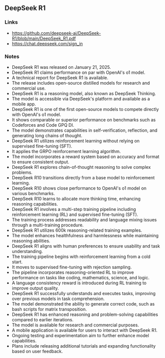 ## DeepSeek R1

### Links

* https://github.com/deepseek-ai/DeepSeek-R1/blob/main/DeepSeek_R1.pdf
* https://chat.deepseek.com/sign_in

### Notes

- DeepSeek R1 was released on January 21, 2025.
- DeepSeek R1 claims performance on par with OpenAI's o1 model.
- A technical report for DeepSeek R1 is available.
- The release includes open-source distilled models for research and commercial use.
- DeepSeek R1 is a reasoning model, also known as DeepSeek Thinking.
- The model is accessible via DeepSeek's platform and available as a mobile app.
- DeepSeek R1 is one of the first open-source models to compete directly with OpenAI's o1 model.
- It shows comparable or superior performance on benchmarks such as Codeforces and Code GPQ DI.
- The model demonstrates capabilities in self-verification, reflection, and generating long chains of thought.
- DeepSeek R1 utilizes reinforcement learning without relying on supervised fine-tuning (SFT).
- It applies the GRPO reinforcement learning algorithm.
- The model incorporates a reward system based on accuracy and format to ensure consistent output.
- DeepSeek R1 explores chain-of-thought reasoning to solve complex problems.
- DeepSeek R10 transitions directly from a base model to reinforcement learning.
- DeepSeek R10 shows close performance to OpenAI's o1 model on various benchmarks.
- DeepSeek R10 learns to allocate more thinking time, enhancing reasoning capabilities.
- DeepSeek R1 involves a multi-step training pipeline including reinforcement learning (RL) and supervised fine-tuning (SFT).
- The training process addresses readability and language mixing issues through a multi-training procedure.
- DeepSeek R1 utilizes 600k reasoning-related training examples.
- The model enhances healthfulness and harmlessness while maintaining reasoning abilities.
- DeepSeek R1 aligns with human preferences to ensure usability and task understanding.
- The training pipeline begins with reinforcement learning from a cold start.
- It moves to supervised fine-tuning with rejection sampling.
- The pipeline incorporates reasoning-oriented RL to improve performance on tasks like coding, mathematics, science, and logic.
- A language consistency reward is introduced during RL training to improve output quality.
- DeepSeek R1 successfully understands and executes tasks, improving over previous models in task comprehension.
- The model demonstrated the ability to generate correct code, such as bash scripts for matrix transposition.
- DeepSeek R1 has enhanced reasoning and problem-solving capabilities compared to earlier iterations.
- The model is available for research and commercial purposes.
- A mobile application is available for users to interact with DeepSeek R1.
- Ongoing testing and experimentation aim to further enhance model capabilities.
- Plans include releasing additional tutorials and expanding functionality based on user feedback.
